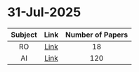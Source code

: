 # 31-Jul-2025

| Subject | Link | Number of Papers |
|:-----:|:----:|:----------------:|
| RO | [Link](https://github.com/KJaebye/EmbodiedAI-Robotics-arXiv-Daily-Reporter/tree/main/31-Jul-2025/RO) | 18 |
| AI | [Link](https://github.com/KJaebye/EmbodiedAI-Robotics-arXiv-Daily-Reporter/tree/main/31-Jul-2025/AI) | 120 |
